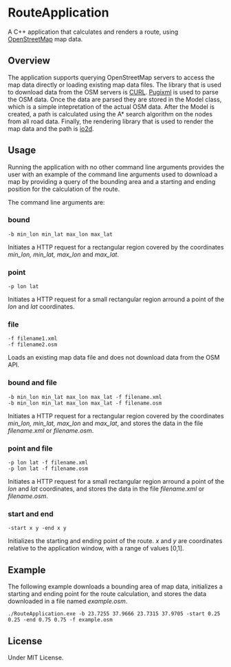 # RouteApplication
A C++ application that calculates and renders a route, using [OpenStreetMap](https://www.openstreetmap.org/) map data.

## Overview
The application supports querying OpenStreetMap servers to access the map data directly or loading existing map data files. The library that is used to download data from the OSM servers is [CURL](https://curl.se/). [Pugixml](https://pugixml.org/) is used to parse the OSM data. Once the data are parsed they are stored in the Model class, which is a simple intepretation of the actual OSM data. After the Model is created, a path is calculated using the A* search algorithm on the nodes from all road data. Finally, the rendering library that is used to render the map data and the path is [io2d](https://github.com/cpp-io2d/P0267_RefImpl).

## Usage
Running the application with no other command line arguments provides the user with an example of the command line arguments used to download a map by providing a query of the bounding area and a starting and ending position for the calculation of the route.

The command line arguments are:
### bound
    -b min_lon min_lat max_lon max_lat
Initiates a HTTP request for a rectangular region covered by the coordinates *min_lon, min_lat, max_lon* and *max_lat*. 

### point
    -p lon lat
Initiates a HTTP request for a small rectangular region arround a point of the *lon* and *lat* coordinates.

### file
    -f filename1.xml
    -f filename2.osm
Loads an existing map data file and does not download data from the OSM API.

### bound and file
    -b min_lon min_lat max_lon max_lat -f filename.xml
    -b min_lon min_lat max_lon max_lat -f filename.osm
Initiates a HTTP request for a rectangular region covered by the coordinates *min_lon, min_lat, max_lon* and *max_lat*, and stores the data in the file *filename.xml* or *filename.osm*.

### point and file
    -p lon lat -f filename.xml
    -p lon lat -f filename.osm
Initiates a HTTP request for a small rectangular region arround a point of the *lon* and *lat* coordinates, and stores the data in the file *filename.xml* or *filename.osm*.

### start and end
    -start x y -end x y
Initializes the starting and ending point of the route. *x* and *y* are coordinates relative to the application window, with a range of values [0,1].

## Example
The following example downloads a bounding area of map data, initializes a starting and ending point for the route calculation, and stores the data downloaded in a file named *example.osm*.
```
./RouteApplication.exe -b 23.7255 37.9666 23.7315 37.9705 -start 0.25 0.25 -end 0.75 0.75 -f example.osm
```
## License
Under MIT License.
